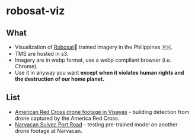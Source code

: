 # robosat-viz

## What

* Visualization of [Robosat](https://github.com/mapbox/robosat/)🤖  trained imagery in the Philippines 🇵🇭.
* TMS are hosted in s3.
* Imagery are in webp format, use a webp compliant browser (i.e. Chrome). 
* Use it in anyway you want **except when it violates human rights and the destruction of our home planet.**

## List
* [American Red Cross drone footage in Visayas](https://maning.github.io/robosat-viz/arc.html) - building detection from drone captured by the America Red Cross.
* [Narvacan Sulvec Port Road](https://maning.github.io/robosat-viz/narvacan-sulvec.html) - testing pre-trained model on another drone footage at Narvacan.


